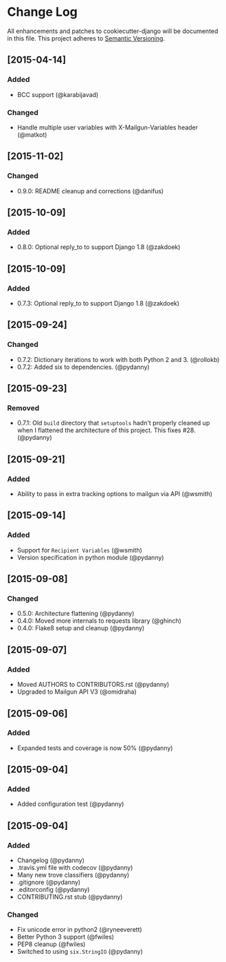 # Change Log
All enhancements and patches to cookiecutter-django will be documented in this file.
This project adheres to [Semantic Versioning](http://semver.org/).

## [2015-04-14]
### Added
- BCC support (@karabijavad)
### Changed
- Handle multiple user variables with X-Mailgun-Variables header (@matkot)

## [2015-11-02]
### Changed
- 0.9.0: README cleanup and corrections (@danifus)

## [2015-10-09]
### Added
- 0.8.0: Optional reply_to to support Django 1.8 (@zakdoek)

## [2015-10-09]
### Added
- 0.7.3: Optional reply_to to support Django 1.8 (@zakdoek)


## [2015-09-24]
### Changed
- 0.7.2: Dictionary iterations to work with both Python 2 and 3. (@rollokb)
- 0.7.2: Added six to dependencies. (@pydanny)


## [2015-09-23]
### Removed
- 0.7.1: Old `build` directory that `setuptools` hadn't properly cleaned up when I flattened the architecture of this project. This fixes #28. (@pydanny)

## [2015-09-21]
### Added
- Ability to pass in extra tracking options to mailgun via API  (@wsmith)

## [2015-09-14]
### Added
- Support for `Recipient Variables` (@wsmith)
- Version specification in python module (@pydanny)

## [2015-09-08]
### Changed
- 0.5.0: Architecture flattening (@pydanny)
- 0.4.0: Moved more internals to requests library (@ghinch)
- 0.4.0: Flake8 setup and cleanup (@pydanny)

## [2015-09-07]
### Added
- Moved AUTHORS to CONTRIBUTORS.rst (@pydanny)
- Upgraded to Mailgun API V3 (@omidraha)

## [2015-09-06]
### Added
- Expanded tests and coverage is now 50% (@pydanny)

## [2015-09-04]
### Added
- Added configuration test (@pydanny)

## [2015-09-04]
### Added
- Changelog (@pydanny)
- .travis.yml file with codecov (@pydanny)
- Many new trove classifiers (@pydanny)
- .gitignore (@pydanny)
- .editorconfig (@pydanny)
- CONTRIBUTING.rst stub (@pydanny)
### Changed
- Fix unicode error in python2 (@ryneeverett)
- Better Python 3 support (@fwiles)
- PEP8 cleanup (@fwiles)
- Switched to using `six.StringIO` (@pydanny)
